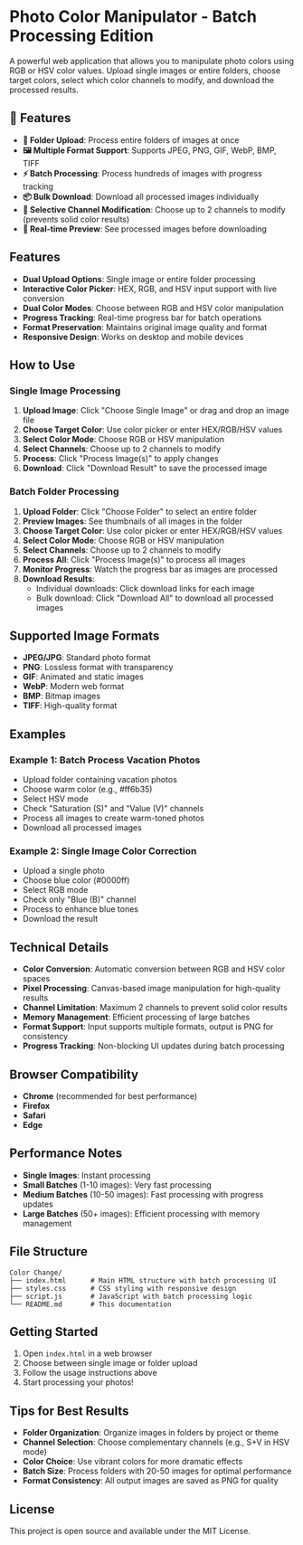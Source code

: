 # Photo Color Manipulator - Batch Processing Edition

A powerful web application that allows you to manipulate photo colors using RGB or HSV color values. Upload single images or entire folders, choose target colors, select which color channels to modify, and download the processed results.

## 🚀 Features

- **📁 Folder Upload**: Process entire folders of images at once
- **🖼️ Multiple Format Support**: Supports JPEG, PNG, GIF, WebP, BMP, TIFF
- **⚡ Batch Processing**: Process hundreds of images with progress tracking
- **📦 Bulk Download**: Download all processed images individually
- **🎯 Selective Channel Modification**: Choose up to 2 channels to modify (prevents solid color results)
- **🔄 Real-time Preview**: See processed images before downloading

## Features

- **Dual Upload Options**: Single image or entire folder processing
- **Interactive Color Picker**: HEX, RGB, and HSV input support with live conversion
- **Dual Color Modes**: Choose between RGB and HSV color manipulation
- **Progress Tracking**: Real-time progress bar for batch operations
- **Format Preservation**: Maintains original image quality and format
- **Responsive Design**: Works on desktop and mobile devices

## How to Use

### Single Image Processing
1. **Upload Image**: Click "Choose Single Image" or drag and drop an image file
2. **Choose Target Color**: Use color picker or enter HEX/RGB/HSV values
3. **Select Color Mode**: Choose RGB or HSV manipulation
4. **Select Channels**: Choose up to 2 channels to modify
5. **Process**: Click "Process Image(s)" to apply changes
6. **Download**: Click "Download Result" to save the processed image

### Batch Folder Processing
1. **Upload Folder**: Click "Choose Folder" to select an entire folder
2. **Preview Images**: See thumbnails of all images in the folder
3. **Choose Target Color**: Use color picker or enter HEX/RGB/HSV values
4. **Select Color Mode**: Choose RGB or HSV manipulation
5. **Select Channels**: Choose up to 2 channels to modify
6. **Process All**: Click "Process Image(s)" to process all images
7. **Monitor Progress**: Watch the progress bar as images are processed
8. **Download Results**: 
   - Individual downloads: Click download links for each image
   - Bulk download: Click "Download All" to download all processed images

## Supported Image Formats

- **JPEG/JPG**: Standard photo format
- **PNG**: Lossless format with transparency
- **GIF**: Animated and static images
- **WebP**: Modern web format
- **BMP**: Bitmap images
- **TIFF**: High-quality format

## Examples

### Example 1: Batch Process Vacation Photos
- Upload folder containing vacation photos
- Choose warm color (e.g., #ff6b35)
- Select HSV mode
- Check "Saturation (S)" and "Value (V)" channels
- Process all images to create warm-toned photos
- Download all processed images

### Example 2: Single Image Color Correction
- Upload a single photo
- Choose blue color (#0000ff)
- Select RGB mode
- Check only "Blue (B)" channel
- Process to enhance blue tones
- Download the result

## Technical Details

- **Color Conversion**: Automatic conversion between RGB and HSV color spaces
- **Pixel Processing**: Canvas-based image manipulation for high-quality results
- **Channel Limitation**: Maximum 2 channels to prevent solid color results
- **Memory Management**: Efficient processing of large batches
- **Format Support**: Input supports multiple formats, output is PNG for consistency
- **Progress Tracking**: Non-blocking UI updates during batch processing

## Browser Compatibility

- **Chrome** (recommended for best performance)
- **Firefox**
- **Safari**
- **Edge**

## Performance Notes

- **Single Images**: Instant processing
- **Small Batches** (1-10 images): Very fast processing
- **Medium Batches** (10-50 images): Fast processing with progress updates
- **Large Batches** (50+ images): Efficient processing with memory management

## File Structure

```
Color Change/
├── index.html      # Main HTML structure with batch processing UI
├── styles.css      # CSS styling with responsive design
├── script.js       # JavaScript with batch processing logic
└── README.md       # This documentation
```

## Getting Started

1. Open `index.html` in a web browser
2. Choose between single image or folder upload
3. Follow the usage instructions above
4. Start processing your photos!

## Tips for Best Results

- **Folder Organization**: Organize images in folders by project or theme
- **Channel Selection**: Choose complementary channels (e.g., S+V in HSV mode)
- **Color Choice**: Use vibrant colors for more dramatic effects
- **Batch Size**: Process folders with 20-50 images for optimal performance
- **Format Consistency**: All output images are saved as PNG for quality

## License

This project is open source and available under the MIT License.
